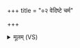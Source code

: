 +++
title = "०२ वेदिष्टे चर्म"

+++
<details><summary>मूलम् (VS)</summary>

वेदि॑ष्टे॒ चर्म॑ भवतु ब॒र्हिर्लोमा॑नि॒ यानि॑ ते।  
ए॒षा त्वा॑ रश॒नाग्र॑भी॒द्ग्रावा॑ त्वै॒षोऽधि॑ नृत्यतु ॥
</details>